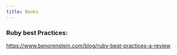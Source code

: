 ```yaml
---
title: Books
---
```


### Ruby best Practices:
https://www.benorenstein.com/blog/ruby-best-practices-a-review
